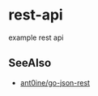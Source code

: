 # rest-api
example rest api

## SeeAlso
- [ant0ine/go-json-rest](https://github.com/ant0ine/go-json-rest)
